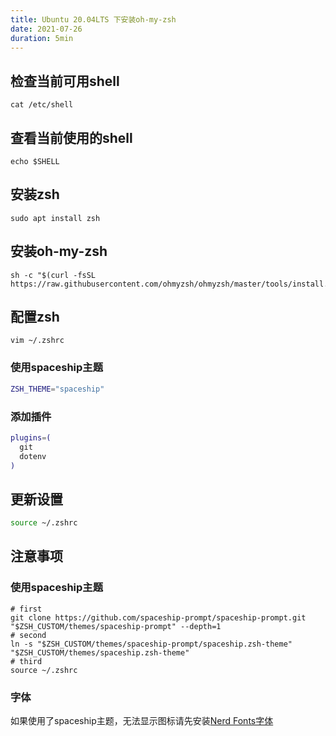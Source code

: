 ```yaml
---
title: Ubuntu 20.04LTS 下安装oh-my-zsh
date: 2021-07-26
duration: 5min
---
```


<Note desc="提示" color="border-yellow-400" icon-bg="bg-yellow-400">
  <template #title>
    spaceship主题安装还需要下载主题，看注意事项！！
  </template>
</Note>

## 检查当前可用shell

```shell
cat /etc/shell
```

## 查看当前使用的shell

```shell
echo $SHELL
```

## 安装zsh

```shell
sudo apt install zsh
```

## 安装oh-my-zsh

```shell
sh -c "$(curl -fsSL https://raw.githubusercontent.com/ohmyzsh/ohmyzsh/master/tools/install.sh)"
```

## 配置zsh

```shell
vim ~/.zshrc
```
### 使用spaceship主题

```bash
ZSH_THEME="spaceship"
```
### 添加插件

```bash
plugins=(
  git
  dotenv
)
```
## 更新设置

```bash
source ~/.zshrc
```

## 注意事项

### 使用spaceship主题

```shell
# first
git clone https://github.com/spaceship-prompt/spaceship-prompt.git "$ZSH_CUSTOM/themes/spaceship-prompt" --depth=1
# second
ln -s "$ZSH_CUSTOM/themes/spaceship-prompt/spaceship.zsh-theme" "$ZSH_CUSTOM/themes/spaceship.zsh-theme"
# third
source ~/.zshrc
```

### 字体
如果使用了spaceship主题，无法显示图标请先安装[Nerd Fonts字体](https://github.com/ryanoasis/nerd-fonts/blob/master/readme_cn.md#option-4-homebrew-fonts)
